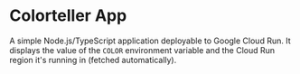 # Colorteller App

A simple Node.js/TypeScript application deployable to Google Cloud Run.
It displays the value of the `COLOR` environment variable and the Cloud Run region it's running in (fetched automatically).
